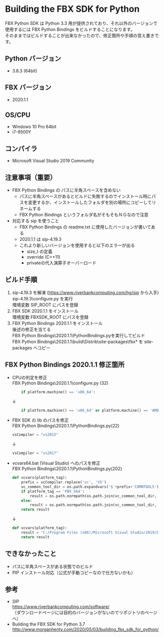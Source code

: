 # Building the FBX SDK for Python
FBX Python SDK は Python 3.3 用が提供されており、それ以外のバージョンで使用するには FBX Python Bindings をビルドすることになります。  
そのままではビルドすることが出来なかったので、修正箇所や手順の覚え書きです。

## Python バージョン
* 3.8.3 (64bit)

## FBX バージョン
* 2020.1.1

## OS/CPU
* Windows 10 Pro 64bit
* i7-8500Y

## コンパイラ
* Microsoft Visual Studio 2019 Community

## 注意事項（重要）
* FBX Python Bindings の パスに半角スペースを含めない
    * パスに半角スペースがあるとビルドに失敗するのでインストール時にパスを変更するか、インストールしたフォルダを別の場所にコピーしてリネームする
    * FBX Python Bindings というフォルダ名がそもそもＮＧなので注意
* 対応する sip を使うこと
    * FBX Python Bindings の readme.txt に使用したバージョンが書いてある
    * 2020.1.1 は sip-4.19.3
    * これより新しいバージョンを使用すると以下のエラーが出る
        * size_t の定義 
        * override (C++11)
        * privateの代入演算子オーバーロード

## ビルド手順
1. sip-4.19.3 を解凍 (https://www.riverbankcomputing.com/hg/sip から入手)  
sip-4.19.3\configure.py を実行  
環境変数 SIP_ROOT にパスを登録  
2. FBX SDK 2020.1.1 をインストール  
環境変数 FBXSDK_ROOT にパスを登録  
3. FBX Python Bindings 2020.1.1 をインストール  
後述の修正を当てる  
FBX Python Bindings\2020.1.1\PythonBindings.pyを実行してビルド  
FBX Python Bindings\2020.1.1\build\Distrib\site-packages\fbx\* を site-packages へコピー

## FBX Python Bindings 2020.1.1 修正箇所
* CPUの判定を修正  
FBX Python Bindings\2020.1.1\configure.py (32)
    ```Python:configure.py
        if platform.machine() == 'x86_64':
    ```
    ↓
    ```Python:configure.py
        if platform.machine() == 'x86_64' or platform.machine() == 'AMD64':
    ```
* FBX SDK の lib のパスを修正  
FBX Python Bindings\2020.1.1\PythonBindings.py(22)
    ```Python:PythonBindings.py
    vsCompiler = "vs2015"
    ```
    ↓
    ```Python:PythonBindings.py
    vsCompiler = "vs2017"
    ```
* vcvars64.bat (Visual Studio) へのパスを修正  
FBX Python Bindings\2020.1.1\PythonBindings.py(202)
    ```Python:PythonBindings.py
    def vcvars(platform_tag):
        prefix = vcCompiler.replace('vc', 'VS')
        vc_common_tool_dir = os.path.expandvars('$'+prefix+'COMNTOOLS')
        if platform_tag == 'FBX_X64':
            result = os.path.normpath(os.path.join(vc_common_tool_dir, '../../VC/bin/amd64/vcvars64.bat'))
        else:
            result = os.path.normpath(os.path.join(vc_common_tool_dir, '../../VC/bin/vcvars32.bat'))
        return result
    ```
    ↓
    ```Python:PythonBindings.py
    def vcvars(platform_tag):
        result = 'C:/Program Files (x86)/Microsoft Visual Studio/2019/Community/VC/Auxiliary/Build/vcvars64.bat'
        return result
    ```

## できなかったこと
* パスに半角スペースがある状態でのビルド
* PIP インストール対応（公式が手動コピーなので仕方ないかも）

## 参考
* SIP  
https://www.riverbankcomputing.com/software/  
（ダウンロードページには目的のバージョンがないのでリポジトリのページへ）
* Building the FBX SDK for Python 3.7  
http://www.morganhenty.com/2020/05/03/building_fbx_sdk_for_python/  
